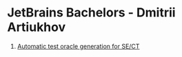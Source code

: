 # JetBrains Bachelors - Dmitrii Artiukhov

1. [Automatic test oracle generation for SE/CT](./AUTOMATIC_TEST_GENERATION.md)